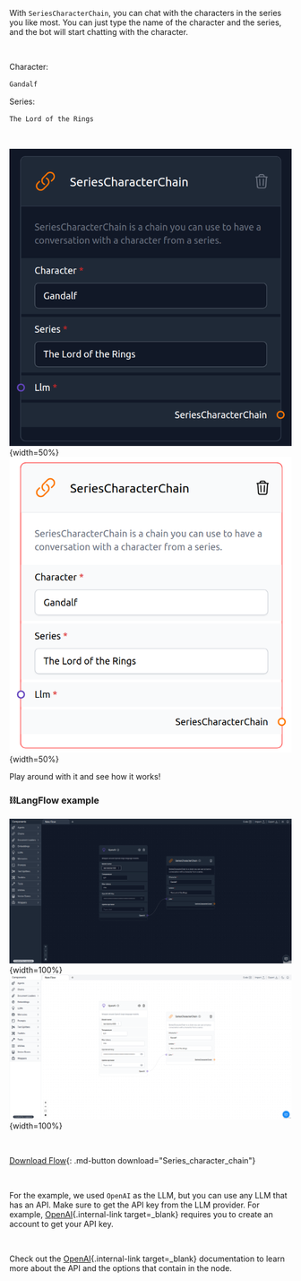 With `SeriesCharacterChain`, you can chat with the characters in the series you like most. You can just type the name of the character and the series, and the bot will start chatting with the character.

<br>

Character:

```txt
Gandalf
```

Series:

```txt
The Lord of the Rings
```

<br>

![Description](img/single_node/series_cha_chain2.png#only-dark){width=50%}
![Description](img/single_node/series_cha_chain.png#only-light){width=50%}

Play around with it and see how it works!

### ⛓️LangFlow example

![Description](img/series-character-chain2.png#only-dark){width=100%}
![Description](img/series-character-chain.png#only-light){width=100%}

<br>

[Download Flow](data/Series_character_chain.json){: .md-button download="Series_character_chain"}

<br>

For the example, we used `OpenAI` as the LLM, but you can use any LLM that has an API. Make sure to get the API key from the LLM provider. For example, [OpenAI](https://platform.openai.com/){.internal-link target=\_blank} requires you to create an account to get your API key.

<br>

Check out the [OpenAI](https://platform.openai.com/docs/introduction/overview){.internal-link target=\_blank} documentation to learn more about the API and the options that contain in the node.
